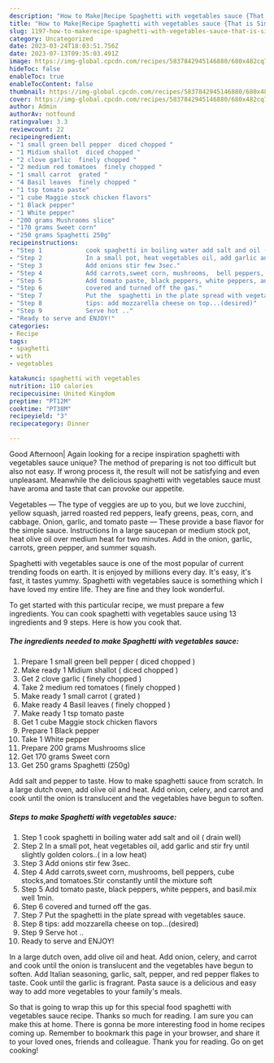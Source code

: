 ```yaml
---
description: "How to Make|Recipe Spaghetti with vegetables sauce {That is Simple"
title: "How to Make|Recipe Spaghetti with vegetables sauce {That is Simple"
slug: 1197-how-to-makerecipe-spaghetti-with-vegetables-sauce-that-is-simple
category: Uncategorized
date: 2023-03-24T18:03:51.756Z
date: 2023-07-13T09:35:03.491Z
image: https://img-global.cpcdn.com/recipes/5837842945146880/680x482cq70/spaghetti-with-vegetables-sauce-recipe-main-photo.jpg
hideToc: false
enableToc: true
enableTocContent: false
thumbnail: https://img-global.cpcdn.com/recipes/5837842945146880/680x482cq70/spaghetti-with-vegetables-sauce-recipe-main-photo.jpg
cover: https://img-global.cpcdn.com/recipes/5837842945146880/680x482cq70/spaghetti-with-vegetables-sauce-recipe-main-photo.jpg
author: Admin
authorAv: notfound
ratingvalue: 3.3
reviewcount: 22
recipeingredient:
- "1 small green bell pepper  diced chopped "
- "1 Midium shallot  diced chopped "
- "2 clove garlic  finely chopped "
- "2 medium red tomatoes  finely chopped "
- "1 small carrot  grated "
- "4 Basil leaves  finely chopped "
- "1 tsp tomato paste"
- "1 cube Maggie stock chicken flavors"
- "1 Black pepper"
- "1 White pepper"
- "200 grams Mushrooms slice"
- "170 grams Sweet corn"
- "250 grams Spaghetti 250g"
recipeinstructions:
- "Step 1            cook spaghetti in boiling water add salt and oil ( drain well)"
- "Step 2            In a small pot, heat vegetables oil, add garlic and stir fry until slightly golden colors..( in a low heat)"
- "Step 3            Add onions stir few 3sec."
- "Step 4            Add carrots,sweet corn, mushrooms,  bell peppers, cube stocks,and tomatoes.Stir constantly until the mixture soft"
- "Step 5            Add tomato paste, black peppers, white peppers, and basil.mix well 1min."
- "Step 6            covered and turned off the gas."
- "Step 7            Put the  spaghetti in the plate spread with vegetables sauce."
- "Step 8            tips: add mozzarella cheese on top...(desired)"
- "Step 9            Serve hot .."
- "Ready to serve and ENJOY!"
categories:
- Recipe
tags:
- spaghetti
- with
- vegetables

katakunci: spaghetti with vegetables 
nutrition: 110 calories
recipecuisine: United Kingdom
preptime: "PT12M"
cooktime: "PT38M"
recipeyield: "3"
recipecategory: Dinner

---
```



Good Afternoon| Again looking for a recipe inspiration spaghetti with vegetables sauce unique? The method of preparing is not too difficult but also not easy. If wrong process it, the result will not be satisfying and even unpleasant. Meanwhile the delicious spaghetti with vegetables sauce must have aroma and taste that can provoke our appetite.





Vegetables — The type of veggies are up to you, but we love zucchini, yellow squash, jarred roasted red peppers, leafy greens, peas, corn, and cabbage. Onion, garlic, and tomato paste — These provide a base flavor for the simple sauce. Instructions In a large saucepan or medium stock pot, heat olive oil over medium heat for two minutes. Add in the onion, garlic, carrots, green pepper, and summer squash.

Spaghetti with vegetables sauce is one of the most popular of current trending foods on earth. It is enjoyed by millions every day. It's easy, it's fast, it tastes yummy. Spaghetti with vegetables sauce is something which I have loved my entire life. They are fine and they look wonderful.


To get started with this particular recipe, we must prepare a few ingredients. You can cook spaghetti with vegetables sauce using 13 ingredients and 9 steps. Here is how you cook that.

<!--inarticleads1-->

##### The ingredients needed to make Spaghetti with vegetables sauce:

1. Prepare 1 small green bell pepper ( diced chopped )
1. Make ready 1 Midium shallot ( diced chopped )
1. Get 2 clove garlic ( finely chopped )
1. Take 2 medium red tomatoes ( finely chopped )
1. Make ready 1 small carrot ( grated )
1. Make ready 4 Basil leaves ( finely chopped )
1. Make ready 1 tsp tomato paste
1. Get 1 cube Maggie stock chicken flavors
1. Prepare 1 Black pepper
1. Take 1 White pepper
1. Prepare 200 grams Mushrooms slice
1. Get 170 grams Sweet corn
1. Get 250 grams Spaghetti (250g)


Add salt and pepper to taste. How to make spaghetti sauce from scratch. In a large dutch oven, add olive oil and heat. Add onion, celery, and carrot and cook until the onion is translucent and the vegetables have begun to soften. 

<!--inarticleads2-->

##### Steps to make Spaghetti with vegetables sauce:

1. Step 1            cook spaghetti in boiling water add salt and oil ( drain well)
1. Step 2            In a small pot, heat vegetables oil, add garlic and stir fry until slightly golden colors..( in a low heat)
1. Step 3            Add onions stir few 3sec.
1. Step 4            Add carrots,sweet corn, mushrooms,  bell peppers, cube stocks,and tomatoes.Stir constantly until the mixture soft
1. Step 5            Add tomato paste, black peppers, white peppers, and basil.mix well 1min.
1. Step 6            covered and turned off the gas.
1. Step 7            Put the  spaghetti in the plate spread with vegetables sauce.
1. Step 8            tips: add mozzarella cheese on top...(desired)
1. Step 9            Serve hot ..
1. Ready to serve and ENJOY!

In a large dutch oven, add olive oil and heat. Add onion, celery, and carrot and cook until the onion is translucent and the vegetables have begun to soften. Add Italian seasoning, garlic, salt, pepper, and red pepper flakes to taste. Cook until the garlic is fragrant. Pasta sauce is a delicious and easy way to add more vegetables to your family&#39;s meals. 

So that is going to wrap this up for this special food spaghetti with vegetables sauce recipe. Thanks so much for reading. I am sure you can make this at home. There is gonna be more interesting food in home recipes coming up. Remember to bookmark this page in your browser, and share it to your loved ones, friends and colleague. Thank you for reading. Go on get cooking!
